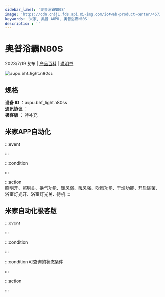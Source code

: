 ```yaml
---
sidebar_label: '奥普浴霸N80S'
image: 'https://cdn.cnbj1.fds.api.mi-img.com/iotweb-product-center/45738da2f3f642addb9862cabeefe546_1685950038090.png?GalaxyAccessKeyId=AKVGLQWBOVIRQ3XLEW&Expires=9223372036854775807&Signature=yFuYY7be3mw/+zLqlbBQVFrTsho='
keywords: '米家, 奥普 AUPU, 奥普浴霸N80S'
description : ''
---
```

# 奥普浴霸N80S

2023/7/19 发布 | [产品百科](https://home.mi.com/webapp/content/baike/product/index.html?model=aupu.bhf_light.n80ss/) | [说明书](https://home.mi.com/views/introduction.html?model=aupu.bhf_light.n80ss&region=cn)

![aupu.bhf_light.n80ss](https://cdn.cnbj1.fds.api.mi-img.com/iotweb-product-center/45738da2f3f642addb9862cabeefe546_1685950038090.png?GalaxyAccessKeyId=AKVGLQWBOVIRQ3XLEW&Expires=9223372036854775807&Signature=yFuYY7be3mw/+zLqlbBQVFrTsho=)

## 规格  
> 
**设备 ID** ：aupu.bhf_light.n80ss  
**通讯协议** ：  
**极客版**  ： 待补充 


## 米家APP自动化  

:::event  

:::

:::condition  

:::

:::action   
照明开、照明关、换气功能、暖风弱、暖风强、吹风功能、干燥功能、开启除菌、浴室灯光开、浴室灯光关、待机
:::

## 米家自动化极客版  

:::event  

:::

:::condition  

:::

:::condition 可查询的状态条件  

:::

:::action  

:::

        

